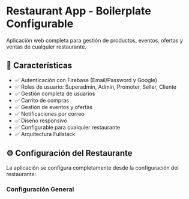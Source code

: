 # Restaurant App - Boilerplate Configurable

Aplicación web completa para gestión de productos, eventos, ofertas y ventas de cualquier restaurante.

## 🧩 Características

- ✅ Autenticación con Firebase (Email/Password y Google)
- ✅ Roles de usuario: Superadmin, Admin, Promoter, Seller, Cliente
- ✅ Gestión completa de usuarios
- ✅ Carrito de compras
- ✅ Gestión de eventos y ofertas
- ✅ Notificaciones por correo
- ✅ Diseño responsivo
- ✅ Configurable para cualquier restaurante
- ✅ Arquitectura Fullstack

## ⚙️ Configuración del Restaurante

La aplicación se configura completamente desde la configuración del restaurante:

### Configuración General
